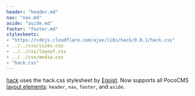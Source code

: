 ```yaml
---
header: "header.md"
nav: "nav.md"
aside: "aside.md"
footer: "footer.md"
stylesheets:
- "https://cdnjs.cloudflare.com/ajax/libs/hack/0.8.1/hack.css"
- ../../css/sizes.css
- ../../css/layout.css
- ../../css/media.css
- "hack.css"
---
```

[hack](https://github.com/egoist/hack) uses the hack.css
stylesheet by [Egoist](https://github.com/egoist). Now supports all PocoCMS [layout elements](https://pococms/poco.com/docs/glossary#layout-element): 
`header`, `nav`, `footer`, and `aside`.

